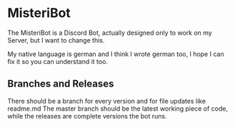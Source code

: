 # MisteriBot
The MisteriBot is a Discord Bot, actually designed only to work on my Server, but I want to change this.

My native language is german and I think I wrote german too, I hope I can fix it so you can understand it too.

## Branches and Releases
There should be a branch for every version and for file updates like readme.md
The master branch should be the latest working piece of code, while the releases are complete versions the bot runs.
